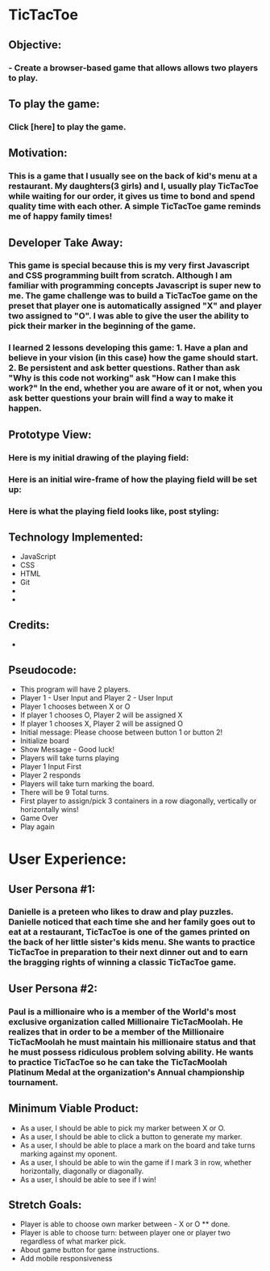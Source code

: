 # TicTacToe
##
## Objective:
### - Create a browser-based game that allows allows two players to play.
##
##
## To play the game:
### Click [here] to play the game.
##
##
## Motivation:
### This is a game that I usually see on the back of kid's menu at a restaurant. My daughters(3 girls) and I, usually play TicTacToe while waiting for our order, it gives us time to bond and spend quality time with each other. A simple TicTacToe game reminds me of happy family times! 

## Developer Take Away:
### This game is special because this is my very first Javascript and CSS programming built from scratch. Although I am familiar with programming concepts Javascript is super new to me. The game challenge was to build a TicTacToe game on the preset that player one is automatically assigned "X" and player two assigned to "O". I was able to give the user the ability to pick their marker in the beginning of the game. 
### I learned 2 lessons developing this game: 1. Have a plan and believe in your vision (in this case) how the game should start. 2. Be persistent and ask better questions. Rather than ask "Why is this code not working" ask "How can I make this work?" In the end, whether you are aware of it or not, when you ask better questions your brain will find a way to make it happen.

## Prototype View:
### Here is my initial drawing of the playing field:

### Here is an initial wire-frame of how the playing field will be set up:

### Here is what the playing field looks like, post styling:

## Technology Implemented:
- JavaScript
- CSS
- HTML
- Git 
- 
-

## Credits:
- 

## Pseudocode:
- This program will have 2 players. 
- Player 1 - User Input and Player 2 - User Input
- Player 1 chooses between X or O
- If player 1 chooses O, Player 2 will be assigned X
- If player 1 chooses X, Player 2 will be assigned O
- Initial message: Please choose between button 1 or button 2!
- Initialize board
- Show Message - Good luck!
- Players will take turns playing
- Player 1 Input First
- Player 2 responds
- Players will take turn marking the board.
- There will be 9 Total turns.
- First player to assign/pick 3 containers in a row diagonally, vertically or horizontally wins!
- Game Over
- Play again



# User Experience:
## User Persona #1:
### Danielle is a preteen who likes to draw and play puzzles. Danielle noticed that each time she and her family goes out to eat at a restaurant, TicTacToe is one of the games printed on the back of her little sister's kids menu. She wants to practice TicTacToe in preparation to their next dinner out and to earn the bragging rights of winning a classic TicTacToe game.


## User Persona #2:
### Paul is a millionaire who is a member of the World's most exclusive organization called Millionaire TicTacMoolah. He realizes that in order to be a member of the Millionaire TicTacMoolah he must maintain his millionaire status and that he must possess ridiculous problem solving ability. He wants to practice TicTacToe so he can take the TicTacMoolah Platinum Medal at the organization's Annual championship tournament.



## Minimum Viable Product:
- As a user, I should be able to pick my marker between X or O.
- As a user, I should be able to click a button to generate my marker.
- As a user, I should be able to place a mark on the board and take turns marking against my oponent.
- As a user, I should be able to win the game if I mark 3 in row, whether horizontally, diagonally or diagonally.
- As a user, I should be able to see if I win!


## Stretch Goals:
- Player is able to choose own marker between - X or O ** done.
- Player is able to choose turn: between player one or player two regardless of what marker pick.
- About game button for game instructions.
- Add mobile responsiveness


